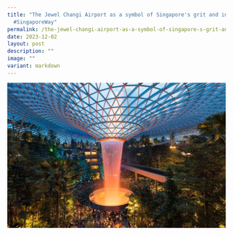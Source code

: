 ```yaml
---
title: "The Jewel Changi Airport as a symbol of Singapore's grit and innovation
  #SingaporeWay"
permalink: /the-jewel-changi-airport-as-a-symbol-of-singapore-s-grit-and-innovation-singaporeway/
date: 2023-12-02
layout: post
description: ""
image: ""
variant: markdown
---
```

![](/images/connexionsg/2023/Jewel.jpg)


